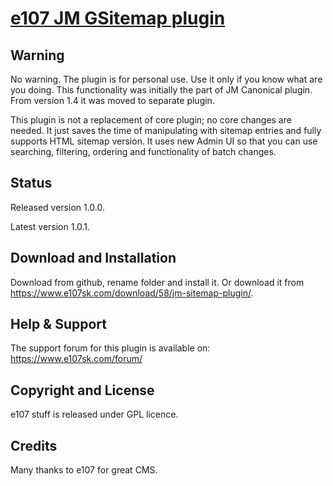 # [e107 JM GSitemap plugin](https://www.e107sk.com)

## Warning

No warning. The plugin is for personal use. Use it only if you know what are you doing. This functionality was initially the part of JM Canonical plugin. From version 1.4 it was moved to separate plugin.

This plugin is not a replacement of core plugin; no core changes are needed. It just saves the time of manipulating with sitemap entries and fully supports HTML sitemap version. It uses new Admin UI so that you can use searching, filtering, ordering and functionality of batch changes.

## Status

Released version 1.0.0.  

Latest version 1.0.1. 

## Download and Installation

Download from github, rename folder and install it. 
Or download it from https://www.e107sk.com/download/58/jm-sitemap-plugin/.

## Help & Support

The support forum for this plugin is available on:  https://www.e107sk.com/forum/

## Copyright and License

e107 stuff is released under GPL licence.
 
## Credits

Many thanks to e107 for great CMS.


 